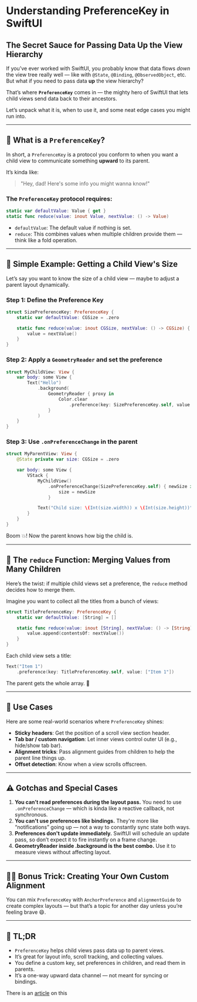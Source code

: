 # Understanding PreferenceKey in SwiftUI

## The Secret Sauce for Passing Data Up the View Hierarchy

If you’ve ever worked with SwiftUI, you probably know that data flows *down* the view tree really well — like with `@State`, `@Binding`, `@ObservedObject`, etc. But what if you need to pass data **up** the view hierarchy?

That’s where **`PreferenceKey`** comes in — the mighty hero of SwiftUI that lets child views send data back to their ancestors.

Let’s unpack what it is, when to use it, and some neat edge cases you might run into.

---

## 🤔 What is a `PreferenceKey`?

In short, a `PreferenceKey` is a protocol you conform to when you want a child view to communicate something **upward** to its parent.

It’s kinda like:

> "Hey, dad! Here's some info you might wanna know!"
> 

### The `PreferenceKey` protocol requires:

```swift
static var defaultValue: Value { get }
static func reduce(value: inout Value, nextValue: () -> Value)

```

- `defaultValue`: The default value if nothing is set.
- `reduce`: This combines values when multiple children provide them — think like a fold operation.

---

## 🧠 Simple Example: Getting a Child View's Size

Let’s say you want to know the size of a child view — maybe to adjust a parent layout dynamically.

### Step 1: Define the Preference Key

```swift
struct SizePreferenceKey: PreferenceKey {
    static var defaultValue: CGSize = .zero

    static func reduce(value: inout CGSize, nextValue: () -> CGSize) {
        value = nextValue()
    }
}

```

### Step 2: Apply a `GeometryReader` and set the preference

```swift
struct MyChildView: View {
    var body: some View {
        Text("Hello")
            .background(
                GeometryReader { proxy in
                    Color.clear
                        .preference(key: SizePreferenceKey.self, value: proxy.size)
                }
            )
    }
}

```

### Step 3: Use `.onPreferenceChange` in the parent

```swift
struct MyParentView: View {
    @State private var size: CGSize = .zero

    var body: some View {
        VStack {
            MyChildView()
                .onPreferenceChange(SizePreferenceKey.self) { newSize in
                    size = newSize
                }

            Text("Child size: \(Int(size.width)) x \(Int(size.height))")
        }
    }
}

```

Boom 💥! Now the parent knows how big the child is.

---

## 🔁 The `reduce` Function: Merging Values from Many Children

Here’s the twist: if multiple child views set a preference, the `reduce` method decides how to merge them.

Imagine you want to collect all the titles from a bunch of views:

```swift
struct TitlePreferenceKey: PreferenceKey {
    static var defaultValue: [String] = []

    static func reduce(value: inout [String], nextValue: () -> [String]) {
        value.append(contentsOf: nextValue())
    }
}

```

Each child view sets a title:

```swift
Text("Item 1")
    .preference(key: TitlePreferenceKey.self, value: ["Item 1"])

```

The parent gets the whole array. 🎉

---

## 🧩 Use Cases

Here are some real-world scenarios where `PreferenceKey` shines:

- **Sticky headers**: Get the position of a scroll view section header.
- **Tab bar / custom navigation**: Let inner views control outer UI (e.g., hide/show tab bar).
- **Alignment tricks**: Pass alignment guides from children to help the parent line things up.
- **Offset detection**: Know when a view scrolls offscreen.

---

## ⚠️ Gotchas and Special Cases

1. **You can’t read preferences during the layout pass.** You need to use `.onPreferenceChange` — which is kinda like a reactive callback, not synchronous.
2. **You can't use preferences like bindings.** They're more like “notifications” going up — not a way to constantly sync state both ways.
3. **Preferences don't update immediately.** SwiftUI will schedule an update pass, so don’t expect it to fire instantly on a frame change.
4. **GeometryReader inside .background is the best combo.** Use it to measure views without affecting layout.

---

## 🧙‍♂️ Bonus Trick: Creating Your Own Custom Alignment

You can mix `PreferenceKey` with `AnchorPreference` and `alignmentGuide` to create complex layouts — but that’s a topic for another day unless you’re feeling brave 😄.

---

## 🏁 TL;DR

- `PreferenceKey` helps child views pass data up to parent views.
- It’s great for layout info, scroll tracking, and collecting values.
- You define a custom key, set preferences in children, and read them in parents.
- It’s a one-way upward data channel — not meant for syncing or bindings.

There is an [article](https://medium.com/@edu.hoyos/understanding-preferencekey-in-swiftui-4e9946ec6a4a) on this
